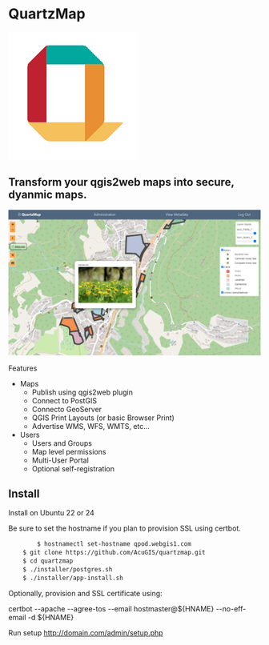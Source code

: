 # QuartzMap

![QuartzMap](QuartzMap.png)

## Transform your qgis2web maps into secure, dyanmic maps.

![QuartzMap](QuartzMap-Main.png)


Features
- Maps
	- Publish using qgis2web plugin
  	- Connect to PostGIS
	- Connecto GeoServer
	- QGIS Print Layouts (or basic Browser Print)
	- Advertise WMS, WFS, WMTS, etc...	
- Users
	- Users and Groups
	- Map level permissions
	- Multi-User Portal
 	- Optional self-registration

## Install
Install on Ubuntu 22 or 24

Be sure to set the hostname if you plan to provision SSL using certbot.

```bash
        $ hostnamectl set-hostname qpod.webgis1.com
	$ git clone https://github.com/AcuGIS/quartzmap.git
	$ cd quartzmap
	$ ./installer/postgres.sh
	$ ./installer/app-install.sh
```


 Optionally, provision and SSL certificate using:

 certbot --apache --agree-tos --email hostmaster@${HNAME} --no-eff-email -d ${HNAME}
	

Run setup http://domain.com/admin/setup.php
